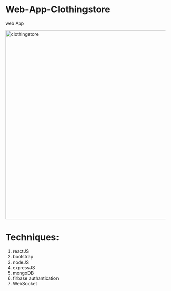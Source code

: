 # Web-App-Clothingstore
web App

<img width="595" alt="clothingstore" src="https://github.com/danielmishan85/Web-App-Clothingstore/assets/94166330/9d0eeaf2-ffdb-45f2-aff0-37a3b2265505">


# Techniques:
1. reactJS
2. bootstrap
3. nodeJS
4. expressJS
5. mongoDB
6. firbase authantication
7. WebSocket
